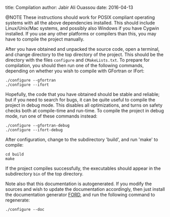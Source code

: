 title:  Compilation
author: Jabir Ali Ouassou
date:   2016-04-13



@NOTE
  These instructions should work for POSIX compliant operating systems with all 
  the above dependencies installed. This should include Linux/Unix/Mac systems,
  and possibly also Windows if you have Cygwin installed. If you use any other 
  platforms or compilers than this, you may have to compile the project manually.

After you have obtained and unpacked the source code, open a terminal, and change
directory to the top directory of the project. This should be the directory with
the files `configure` and `CMakeLists.txt`. To prepare for compilation, you should
then run one of the following commands, depending on whether you wish to compile 
with GFortran or IFort:

    ./configure --gfortran
    ./configure --ifort

Hopefully, the code that you have obtained should be stable and reliable; but if you
need to search for bugs, it can be quite useful to compile the project in debug mode.
This disables all optimizations, and turns on safety checks both at compile-time and
run-time. To compile the project in debug mode, run one of these commands instead:

    ./configure --gfortran-debug
    ./configure --ifort-debug

After configuration, change to the subdirectory 'build', and run 'make' to compile:

    cd build
    make

If the project compiles successfully, the executables should appear in the subdirectory
`bin` of the top directory. 

Note also that this documentation is autogenerated. If you modify the sources and wish
to update the documentation accordingly, then just install the documentation generator
[FORD](https://github.com/cmacmackin/ford), and run the following command to regenerate:

    ./configure --doc

